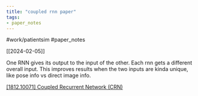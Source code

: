 ```yaml
---
title: "coupled rnn paper"
tags:
- paper_notes
---
```

 #work/patientsim #paper_notes

[[2024-02-05]]

One RNN gives its output to the input of the other. Each rnn gets a different overall input. This improves results when the two inputs are kinda unique, like pose info vs direct image info.

[[1812.10071] Coupled Recurrent Network (CRN)](https://ar5iv.labs.arxiv.org/html/1812.10071)